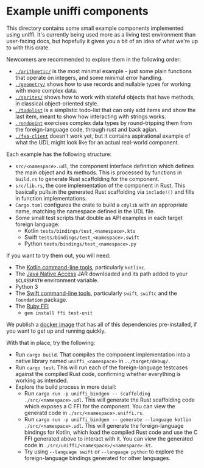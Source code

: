 # Example uniffi components

This directory contains some small example components implemented using uniffi. It's currently being used
more as a living test environment than user-facing docs, but hopefully it gives you a bit of an idea of
what we're up to with this crate.

Newcomers are recommended to explore them in the following order:

* [`./arithmetic/`](./arithmetic/) is the most minimal example - just some plain functions that operate
  on integers, and some minimal error handling.
* [`./geometry/`](./geometry/) shows how to use records and nullable types for working with more complex
  data.
* [`./sprites/`](./sprites/) shows how to work with stateful objects that have methods, in classical
  object-oriented style.
* [`./todolist`](./todolist/) is a simplistic todo-list that can only add items and show the last item,
  meant to show how interacting with strings works.
* [`.rondpoint`](./rondpoint/) exercises complex data types by round-tripping them from the foreign-language
  code, through rust and back agian.
* [`./fxa-client`](./fxa-client/) doesn't work yet, but it contains aspirational example of what the UDL
  might look like for an actual real-world component.

Each example has the following structure:

* `src/<namespace>.udl`, the component interface definition which defines the main object and its methods.
  This is processed by functions in `build.rs` to generate Rust scaffolding for the component.
* `src/lib.rs`, the core implementation of the component in Rust. This basically
  pulls in the generated Rust scaffolding via `include!()` and fills in function implementations.
* `Cargo.toml` configures the crate to build a `cdylib` with an appropriate name, matching the
  namespace defined in the UDL file.
* Some small test scripts that double as API examples in each target foreign language:
  * Kotlin `tests/bindings/test_<namespace>.kts`
  * Swift `tests/bindings/test_<namespace>.swift`
  * Python `tests/bindings/test_<namespace>.py`

If you want to try them out, you will need:

* The [Kotlin command-line tools](https://kotlinlang.org/docs/tutorials/command-line.html), particularly `kotlinc`.
* The [Java Native Access](https://github.com/java-native-access/jna#download) JAR downloaded and its path
  added to your `$CLASSPATH` environment variable.
* Python 3
* The [Swift command-line tools](https://swift.org/download/), particularly `swift`, `swiftc` and
  the `Foundation` package.
* The [Ruby FFI](https://github.com/ffi/ffi#installation)
  * `gem install ffi test-unit`

We publish a [docker image](https://hub.docker.com/r/rfkelly/uniffi-ci) that has all of this dependencies
pre-installed, if you want to get up and running quickly.

With that in place, try the following:

* Run `cargo build`. That compiles the component implementation into a native library named `uniffi_<namespace>`
  in `../target/debug/`.
* Run `cargo test`.  This will run each of the foreign-language testcases against the compiled Rust code,
  confirming whether everything is working as intended.
* Explore the build process in more detail:
  * Run `cargo run -p uniffi_bindgen -- scaffolding ./src/<namespace>.udl`.
    This will generate the Rust scaffolding code which exposes a C FFI for the component.
    You can view the generatd code in `./src/<namespace>.uniffi.rs`.
  * Run `cargo run -p uniffi_bindgen -- generate --language kotlin ./src/<namespace>.udl`.
    This will generate the foreign-language bindings for Kotlin, which load the compiled Rust code
    and use the C FFI generated above to interact with it.
    You can view the generated code in `./src/uniffi/<namespace>/<namespace>.kt`.
  * Try using `--language swift` or `--language python` to explore the foreign-language bindings
    generated for other languages.
